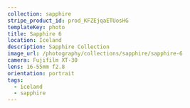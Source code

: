 ```yaml
---
collection: sapphire
stripe_product_id: prod_KFZEjqaETUosHG
templateKey: photo
title: Sapphire 6
location: Iceland
description: Sapphire Collection
image_url: /photography/collections/sapphire/sapphire-6
camera: Fujifilm XT-30
lens: 16-55mm f2.8
orientation: portrait
tags:
  - iceland
  - sapphire
---
```

